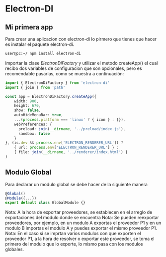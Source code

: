 # Electron-DI

## Mi primera app

Para crear una aplicacion con electron-di lo pirmero que tienes que hacer es instalar el paquete electron-di.

```bash
user@pc:~/ npm install electron-di
```

Importar la clase *ElectronDiFactory* y utilizar el metodo createApp() el cual recibo dos variables de configuracion que son opcionales, pero es recomendable pasarlas, como se muestra a continuación:

```typescript
import { ElectronDiFactory } from 'electron-di'
import { join } from 'path'

const app = ElectronDiFactory.createApp({
    width: 900,
    height: 670,
    show: false,
    autoHideMenuBar: true,
    ...(process.platform === 'linux' ? { icon } : {}),
    webPreferences: {
      preload: join(__dirname, '../preload/index.js'),
      sandbox: false
    }
}, (is.dev && process.env['ELECTRON_RENDERER_URL']) ? 
    { url: process.env['ELECTRON_RENDERER_URL'] } :
    { file: join(__dirname, '../renderer/index.html') }
)
```

## Modulo Global

Para declarar un modulo global se debe hacer de la siguiente manera

```typescript
@Global()
@Module({...})
export default class GlobalModule {}
```

Nota: A la hora de exportar proveedores, se establecen en el arreglo de exportaciones del modulo donde se encuentra
Nota: Se pueden reexportar proveedores, por ejemplo, en un modulo A exportas el proveedor P1 y en un modulo B importas el modulo A y puedes exportar el mismo proveedor P1.
Nota: En el caso si se imprtan varios modulos con que exporten el proveedor P1, a la hora de resolver o exportar este proveedor, se toma el primero del modulo que lo exporte, lo mismo pasa con los modulos globales.
